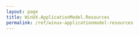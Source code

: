 ```yaml
---
layout: page
title: WinUX.ApplicationModel.Resources
permalink: /ref/winux-applicationmodel-resources
---
```


